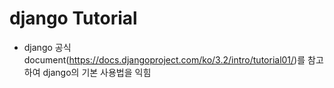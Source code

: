 # django Tutorial
- django 공식 document(https://docs.djangoproject.com/ko/3.2/intro/tutorial01/)를 참고하여 django의 기본 사용법을 익힘

